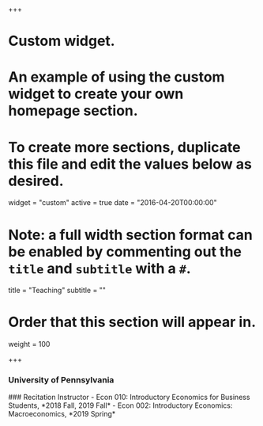 +++
# Custom widget.
# An example of using the custom widget to create your own homepage section.
# To create more sections, duplicate this file and edit the values below as desired.
widget = "custom"
active = true
date = "2016-04-20T00:00:00"

# Note: a full width section format can be enabled by commenting out the `title` and `subtitle` with a `#`.
title = "Teaching"
subtitle = ""


# Order that this section will appear in.
weight = 100

+++
<h3>University of Pennsylvania</h3>
### Recitation Instructor
- Econ 010: Introductory Economics for Business Students, *2018 Fall, 2019 Fall*
- Econ 002: Introductory Economics: Macroeconomics, *2019 Spring*
